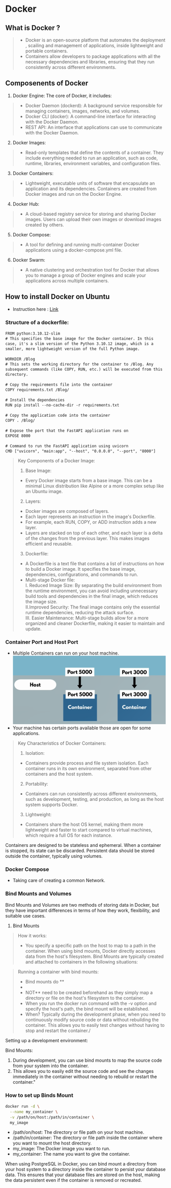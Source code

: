 # Docker
## What is Docker ?
>- Docker is an open-source platform that automates the deployment , scailing and management of applications, inside lightweight and portable containers.
>- Containers allow developers to package applications with all the necessary dependencies and libraries, ensuring that they run consistently across different environments.

## Composenents of Docker
1. Docker Engine: The core of Docker, it includes:
>- Docker Daemon (dockerd): A background service responsible for managing containers, images, networks, and volumes.
>- Docker CLI (docker): A command-line interface for interacting with the Docker Daemon.
>- REST API: An interface that applications can use to communicate with the Docker Daemon.

2. Docker Images:
>- Read-only templates that define the contents of a container. They include everything needed to run an application, such as code, runtime, libraries, environment variables, and configuration files.
3. Docker Containers:
>- Lightweight, executable units of software that encapsulate an application and its dependencies. Containers are created from Docker images and run on the Docker Engine.


4. Docker Hub: 
>- A cloud-based registry service for storing and sharing Docker images. Users can upload their own images or download images created by others.
5. Docker Compose: 
>- A tool for defining and running multi-container Docker applications using a docker-compose.yml file.
6. Docker Swarm: 
>- A native clustering and orchestration tool for Docker that allows you to manage a group of Docker engines and scale your applications across multiple containers.

## How to install Docker on Ubuntu
- Instruction here : [Link](https://www.digitalocean.com/community/tutorials/how-to-install-and-use-docker-on-ubuntu-22-04#step-1-installing-docker)

### Structure of a dockerfile:
```
FROM python:3.10.12-slim
# This specifies the base image for the Docker container. In this case, it's a slim version of the Python 3.10.12 image, which is a smaller, more lightweight version of the full Python image.

WORKDIR /Blog
# This sets the working directory for the container to /Blog. Any subsequent commands (like COPY, RUN, etc.) will be executed from this directory.

# Copy the requirements file into the container
COPY requirements.txt /Blog/

# Install the dependencies
RUN pip install --no-cache-dir -r requirements.txt

# Copy the application code into the container
COPY . /Blog/

# Expose the port that the FastAPI application runs on
EXPOSE 8000

# Command to run the FastAPI application using uvicorn
CMD ["uvicorn", "main:app", "--host", "0.0.0.0", "--port", "8000"]

```
>Key Components of a Docker Image:
>1. Base Image:
> - Every Docker image starts from a base image. This can be a minimal Linux distribution like Alpine or a more complex setup like an Ubuntu image.
>2. Layers:
> - Docker images are composed of layers. 
> - Each layer represents an instruction in the image's Dockerfile.
> - For example, each RUN, COPY, or ADD instruction adds a new layer.
> - Layers are stacked on top of each other, and each layer is a delta of the changes from the previous layer. This makes images efficient and reusable.
>3. Dockerfile:
> - A Dockerfile is a text file that contains a list of instructions on how to build a Docker image. It specifies the base image, dependencies, configurations, and commands to run.
> - Multi-stage Docker file:\
> I. Reduced Image Size: By separating the build environment from the runtime environment, you can avoid including unnecessary build tools and dependencies in the final image, which reduces the image size.\
> II.Improved Security: The final image contains only the essential runtime dependencies, reducing the attack surface.\
> III. Easier Maintenance: Multi-stage builds allow for a more organized and cleaner Dockerfile, making it easier to maintain and update.

### Container Port and Host Port
 - Multiple Containers can run on your host machine.![image.info](multiple_containers.png)
 - Your machine has certain ports available those are open for some applications.
>Key Characteristics of Docker Containers:
>1. Isolation:
> - Containers provide process and file system isolation. Each container runs in its own environment, separated from other containers and the host system.
>2. Portability:
> - Containers can run consistently across different environments, such as development, testing, and production, as long as the host system supports Docker.
>3. Lightweight:
> - Containers share the host OS kernel, making them more lightweight and faster to start compared to virtual machines, which require a full OS for each instance.

Containers are designed to be stateless and ephemeral. When a container is stopped, its state can be discarded. Persistent data should be stored outside the container, typically using volumes.
### Docker Compose
 - Taking care of creating a common Network.

### Bind Mounts and Volumes
Bind Mounts and Volumes are two methods of storing data in Docker, but they have important differences in terms of how they work, flexibility, and suitable use cases.

1. Bind Mounts
> How it works:
> - You specify a specific path on the host to map to a path in the container.
When using bind mounts, Docker directly accesses data from the host's filesystem.
Bind Mounts are typically created and attached to containers in the following situations:

> Running a container with bind mounts:
 >- Bind mounts do **
 >- 
 >- NOT** need to be created beforehand as they simply map a directory or file on the host's filesystem to the container. 
 >- When you run the docker run command with the -v option and specify the host's path, the bind mount will be established.
> - When? Typically during the development phase, when you need to continuously modify source code or data without rebuilding the container. This allows you to easily test changes without having to stop and restart the container./

Setting up a development environment:

Bind Mounts:
1. During development, you can use bind mounts to map the source code from your system into the container. 
2. This allows you to easily edit the source code and see the changes immediately in the container without needing to rebuild or restart the container."

### How to set up Binds Mount
```bash
docker run -d \
  --name my_container \
  -v /path/on/host:/path/in/container \
  my_image
```
- /path/on/host: The directory or file path on your host machine.
- /path/in/container: The directory or file path inside the container where you want to mount the host directory.
- my_image: The Docker image you want to run.
- my_container: The name you want to give the container.

When using PostgreSQL in Docker, you can bind mount a directory from your host system to a directory inside the container to persist your database data. This ensures that your database files are stored on the host, making the data persistent even if the container is removed or recreated.




